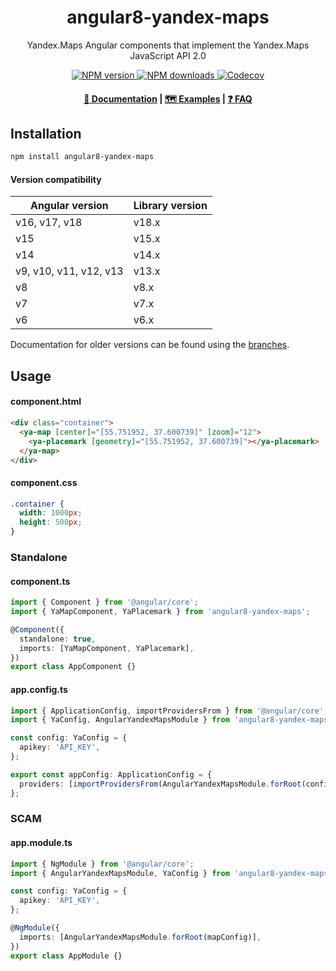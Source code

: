 <h1 align="center">angular8-yandex-maps</h1>
<p align="center">Yandex.Maps Angular components that implement the Yandex.Maps JavaScript API 2.0</p>

<p align="center">
  <a href="https://www.npmjs.com/package/angular8-yandex-maps">
    <img src="https://img.shields.io/npm/v/angular8-yandex-maps" alt="NPM version">
  </a>

  <a href="https://www.npmjs.com/package/angular8-yandex-maps">
    <img src="https://img.shields.io/npm/dm/angular8-yandex-maps?color=blue" alt="NPM downloads">
  </a>

  <a href="https://codecov.io/gh/ddubrava/angular-yandex-maps" >
    <img src="https://codecov.io/gh/ddubrava/angular-yandex-maps/graph/badge.svg?token=ZU50NBBBH6&flag=angular-yandex-maps-v2" alt="Codecov"/>
  </a>
</p>

<h4 align="center">
  <a href="https://ddubrava.github.io/angular-yandex-maps/#/v2">📄 Documentation</a> |
  <a href="https://ddubrava.github.io/angular-yandex-maps/#/v2/examples">🗺️ Examples</a> |
  <a href="https://ddubrava.github.io/angular-yandex-maps/#/v2/faq">❓ FAQ</a>
</h4>

## Installation

```bash
npm install angular8-yandex-maps
```

#### Version compatibility

| Angular version        | Library version |
| ---------------------- | --------------- |
| v16, v17, v18          | v18.x           |
| v15                    | v15.x           |
| v14                    | v14.x           |
| v9, v10, v11, v12, v13 | v13.x           |
| v8                     | v8.x            |
| v7                     | v7.x            |
| v6                     | v6.x            |

Documentation for older versions can be found using the [branches](https://github.com/ddubrava/angular-yandex-maps/branches/all).

## Usage

#### component.html

```html
<div class="container">
  <ya-map [center]="[55.751952, 37.600739]" [zoom]="12">
    <ya-placemark [geometry]="[55.751952, 37.600739]"></ya-placemark>
  </ya-map>
</div>
```

#### component.css

```css
.container {
  width: 1000px;
  height: 500px;
}
```

### Standalone

#### component.ts

```ts
import { Component } from '@angular/core';
import { YaMapComponent, YaPlacemark } from 'angular8-yandex-maps';

@Component({
  standalone: true,
  imports: [YaMapComponent, YaPlacemark],
})
export class AppComponent {}
```

#### app.config.ts

```typescript
import { ApplicationConfig, importProvidersFrom } from '@angular/core';
import { YaConfig, AngularYandexMapsModule } from 'angular8-yandex-maps';

const config: YaConfig = {
  apikey: 'API_KEY',
};

export const appConfig: ApplicationConfig = {
  providers: [importProvidersFrom(AngularYandexMapsModule.forRoot(config))],
};
```

### SCAM

#### app.module.ts

```typescript
import { NgModule } from '@angular/core';
import { AngularYandexMapsModule, YaConfig } from 'angular8-yandex-maps';

const config: YaConfig = {
  apikey: 'API_KEY',
};

@NgModule({
  imports: [AngularYandexMapsModule.forRoot(mapConfig)],
})
export class AppModule {}
```
